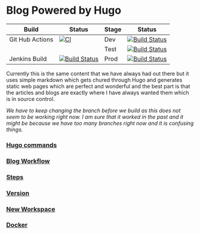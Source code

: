 # Blog Powered by Hugo

|Build|Status|Stage|Status|
|-----|------|------|------|
|Git Hub Actions| [![CI](https://github.com/TheWebWeWeave/Blog/workflows/CI/badge.svg)](https://github.com/TheWebWeWeave/Blog/actions)| Dev |[![Build Status](https://badge.t3winc.com/images/blogDev.svg)](https://dev.donaldonsoftware.com)|
| | | Test | [![Build Status](https://badge.t3winc.com/images/blogTest.svg)](https://app.testproject.io/#/projects/527265/tests) |
|Jenkins Build | [![Build Status](https://badge.t3winc.com/images/blogBuild.svg)](https://jenkins.t3winc.com/job/blog/) | Prod |[![Build Status](https://badge.t3winc.com/images/blogProd.svg)](https://www.donaldonsoftware.com) |


Currently this is the same content that we have always had out there but it uses simple markdown which gets chured through Hugo and generates static web pages which are perfect and wonderful and the best part is that the articles and blogs are exactly where I have always wanted them which is in source control.

*We have to keep changing the branch before we build as this does not seem to be working right now.  I am sure that it worked in the past and it might be because we have too many branches right now and it is confusing things.*

### [Hugo commands](docs/commands.md)
### [Blog Workflow](docs/workflow.md)
### [Steps](docs/steps.md)
### [Version](docs/version.md)
### [New Workspace](docs/startingnewworkspace.md)
### [Docker](docs/docker.md)
